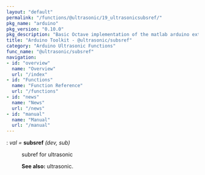 ```yaml
---
layout: "default"
permalink: "/functions/@ultrasonic/19_ultrasonicsubsref/"
pkg_name: "arduino"
pkg_version: "0.10.0"
pkg_description: "Basic Octave implementation of the matlab arduino extension,  allowing communication to a programmed arduino board to control its  hardware."
title: "Arduino Toolkit - @ultrasonic/subsref"
category: "Arduino Ultrasonic Functions"
func_name: "@ultrasonic/subsref"
navigation:
- id: "overview"
  name: "Overview"
  url: "/index"
- id: "Functions"
  name: "Function Reference"
  url: "/functions"
- id: "news"
  name: "News"
  url: "/news"
- id: "manual"
  name: "Manual"
  url: "/manual"
---
```

<dl class="def">
<dt id="index-subsref"><span class="category">: </span><span><em><var>val</var> =</em> <strong>subsref</strong> <em>(<var>dev</var>, <var>sub</var>)</em><a href='#index-subsref' class='copiable-anchor'></a></span></dt>
<dd><p>subref for ultrasonic
</p>

<p><strong>See also:</strong> ultrasonic.
 </p></dd></dl>